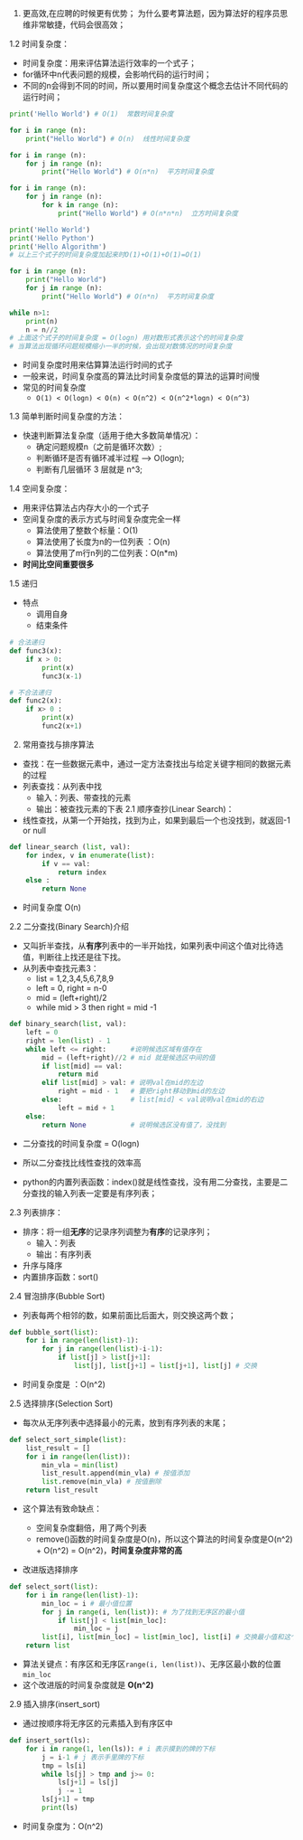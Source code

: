 1. 更高效,在应聘的时候更有优势；
为什么要考算法题，因为算法好的程序员思维非常敏捷，代码会很高效；

1.2 时间复杂度：
- 时间复杂度：用来评估算法运行效率的一个式子；
- for循环中n代表问题的规模，会影响代码的运行时间；
- 不同的n会得到不同的时间，所以要用时间复杂度这个概念去估计不同代码的运行时间；
``` python
print('Hello World') # O(1)  常数时间复杂度

for i in range (n):
    print("Hello World") # O(n)  线性时间复杂度

for i in range (n):
    for j in range (n):
        print("Hello World") # O(n*n)  平方时间复杂度

for i in range (n):
    for j in range (n):
        for k in range (n):
            print("Hello World") # O(n*n*n)  立方时间复杂度

print('Hello World')
print('Hello Python')
print('Hello Algorithm')
# 以上三个式子的时间复杂度加起来时O(1)+O(1)+O(1)=O(1)

for i in range (n):
    print("Hello World")
    for j in range (n):
        print("Hello World") # O(n*n)  平方时间复杂度

while n>1:
    print(n)
    n = n//2
# 上面这个式子的时间复杂度 = O(logn) 用对数形式表示这个的时间复杂度
# 当算法出现循环问题规模缩小一半的时候，会出现对数情况的时间复杂度

```

- 时间复杂度时用来估算算法运行时间的式子
- 一般来说，时间复杂度高的算法比时间复杂度低的算法的运算时间慢
- 常见的时间复杂度
    - ```O(1) < O(logn) < O(n) < O(n^2) < O(n^2*logn) < O(n^3)```

1.3 简单判断时间复杂度的方法：
- 快速判断算法复杂度（适用于绝大多数简单情况）：
    - 确定问题规模n（之前是循环次数）;
    - 判断循环是否有循环减半过程 --> O(logn);
    - 判断有几层循环 3 层就是 n^3;

1.4 空间复杂度：
- 用来评估算法占内存大小的一个式子
- 空间复杂度的表示方式与时间复杂度完全一样 
    - 算法使用了整数个标量：O(1)
    - 算法使用了长度为n的一位列表 ：O(n)
    - 算法使用了m行n列的二位列表：O(n*m)
- **时间比空间重要很多**

1.5 递归
- 特点
    - 调用自身
    - 结束条件


```python 
# 合法递归
def func3(x):
    if x > 0:
        print(x)
        func3(x-1)

# 不合法递归
def func2(x):
    if x> 0 :
        print(x)
        func2(x+1)
```

2. 常用查找与排序算法
- 查找：在一些数据元素中，通过一定方法查找出与给定关键字相同的数据元素的过程
- 列表查找：从列表中找
    - 输入：列表、带查找的元素
    - 输出：被查找元素的下表
2.1 顺序查抄(Linear Search)：
- 线性查找，从第一个开始找，找到为止，如果到最后一个也没找到，就返回-1 or null
``` python
def linear_search (list, val):
    for index, v in enumerate(list):
        if v == val:
            return index
    else :
        return None
```
- 时间复杂度 O(n)

2.2 二分查找(Binary Search)介绍
- 又叫折半查找，从**有序**列表中的一半开始找，如果列表中间这个值对比待选值，判断往上找还是往下找。
- 从列表中查找元素3：
    - list = 1,2,3,4,5,6,7,8,9
    - left = 0, right = n-0
    - mid = (left+right)/2
    - while mid > 3 then right = mid -1
``` python
def binary_search(list, val):
    left = 0
    right = len(list) - 1
    while left <= right:      #说明候选区域有值存在
        mid = (left+right)//2 # mid 就是候选区中间的值
        if list[mid] == val:
            return mid
        elif list[mid] > val: # 说明val在mid的左边
            right = mid - 1   # 要把right移动到mid的左边
        else:                 # list[mid] < val说明val在mid的右边
            left = mid + 1
    else:
        return None           # 说明候选区没有值了，没找到
```
- 二分查找的时间复杂度 = O(logn)
- 所以二分查找比线性查找的效率高

- python的内置列表函数：index()就是线性查找，没有用二分查找，主要是二分查找的输入列表一定要是有序列表；

2.3 列表排序：
- 排序：将一组**无序**的记录序列调整为**有序**的记录序列；
    - 输入：列表
    - 输出：有序列表
- 升序与降序
- 内置排序函数：sort()

2.4 冒泡排序(Bubble Sort)
- 列表每两个相邻的数，如果前面比后面大，则交换这两个数；
```python
def bubble_sort(list):
    for i in range(len(list)-1):
        for j in range(len(list)-i-1):
            if list[j] > list[j+1]:
                list[j], list[j+1] = list[j+1], list[j] # 交换
```
- 时间复杂度是 ：O(n^2) 

2.5 选择排序(Selection Sort)
- 每次从无序列表中选择最小的元素，放到有序列表的末尾；
```python
def select_sort_simple(list):
    list_result = []
    for i in range(len(list)):
        min_vla = min(list)
        list_result.append(min_vla) # 按值添加
        list.remove(min_vla) # 按值删除
    return list_result
```
- 这个算法有致命缺点：
  - 空间复杂度翻倍，用了两个列表
  - remove()函数的时间复杂度是O(n)，所以这个算法的时间复杂度是O(n^2) + O(n^2) = O(n^2)，**时间复杂度非常的高**

- 改进版选择排序
```python 
def select_sort(list):
    for i in range(len(list)-1):
        min_loc = i # 最小值位置
        for j in range(i, len(list)): # 为了找到无序区的最小值
            if list[j] < list[min_loc]:
                min_loc = j
        list[i], list[min_loc] = list[min_loc], list[i] # 交换最小值和这个队列的第一个值
    return list
```
- 算法关键点：有序区和无序区`range(i, len(list))`、无序区最小数的位置`min_loc`
- 这个改进版的时间复杂度就是 **O(n^2)**

2.9 插入排序(insert_sort)
- 通过按顺序将无序区的元素插入到有序区中
``` python
def insert_sort(ls):
    for i in range(1, len(ls)): # i 表示摸到的牌的下标
        j = i-1 # j 表示手里牌的下标
        tmp = ls[i]
        while ls[j] > tmp and j>= 0:
            ls[j+1] = ls[j]
            j -= 1
        ls[j+1] = tmp
        print(ls)
```
- 时间复杂度为：O(n^2)